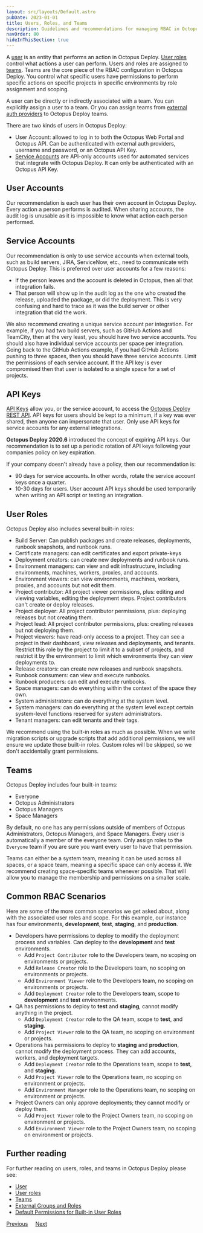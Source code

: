 ```yaml
---
layout: src/layouts/Default.astro
pubDate: 2023-01-01
title: Users, Roles, and Teams
description: Guidelines and recommendations for managing RBAC in Octopus Deploy.
navOrder: 80
hideInThisSection: true
---
```


A [user](/docs/security/users-and-teams/) is an entity that performs an action in Octopus Deploy.  [User roles](/docs/security/users-and-teams/user-roles/) control what actions a user can perform.  Users and roles are assigned to [teams](/docs/security/users-and-teams/#Managingusersandteams-Creatingteams).  Teams are the core piece of the RBAC configuration in Octopus Deploy.  You control what specific users have permissions to perform specific actions on specific projects in specific environments by role assignment and scoping.

A user can be directly or indirectly associated with a team.  You can explicitly assign a user to a team.  Or you can assign teams from [external auth providers](/docs/security/authentication/) to Octopus Deploy teams.

There are two kinds of users in Octopus Deploy:
- User Account: allowed to log in to both the Octopus Web Portal and Octopus API.  Can be authenticated with external auth providers, username and password, or an Octopus API Key.
- [Service Accounts](/docs/security/users-and-teams/service-accounts/) are API-only accounts used for automated services that integrate with Octopus Deploy.  It can only be authenticated with an Octopus API Key.

## User Accounts

Our recommendation is each user has their own account in Octopus Deploy.  Every action a person performs is audited.  When sharing accounts, the audit log is unusable as it is impossible to know what action each person performed.

## Service Accounts

Our recommendation is only to use service accounts when external tools, such as build servers, JIRA, ServiceNow, etc., need to communicate with Octopus Deploy.  This is preferred over user accounts for a few reasons:

- If the person leaves and the account is deleted in Octopus, then all that integration fails.
- That person will show up in the audit log as the one who created the release, uploaded the package, or did the deployment.  This is very confusing and hard to trace as it was the build server or other integration that did the work.

We also recommend creating a unique service account per integration.  For example, if you had two build servers, such as GitHub Actions and TeamCity, then at the very least, you should have two service accounts.  You should also have individual service accounts per space per integration.  Going back to the GitHub Actions example, if you had GitHub Actions pushing to three spaces, then you should have three service accounts.  Limit the permissions of each service account. If the API key is ever compromised then that user is isolated to a single space for a set of projects.

## API Keys

[API Keys](/docs/octopus-rest-api/how-to-create-an-api-key/) allow you, or the service account, to access the [Octopus Deploy REST API](/docs/octopus-rest-api/).  API keys for users should be kept to a minimum, if a key was ever shared, then anyone can impersonate that user.  Only use API keys for service accounts for any external integrations.  

**Octopus Deploy 2020.6** introduced the concept of expiring API keys.  Our recommendation is to set up a periodic rotation of API keys following your companies policy on key expiration.  

If your company doesn't already have a policy, then our recommendation is:
- 90 days for service accounts.  In other words, rotate the service account keys once a quarter.
- 10-30 days for users.  User account API keys should be used temporarily when writing an API script or testing an integration.  

## User Roles

Octopus Deploy also includes several built-in roles:
- Build Server: Can publish packages and create releases, deployments, runbook snapshots, and runbook runs.
- Certificate managers: can edit certificates and export private-keys
- Deployment creators: can create new deployments and runbook runs.
- Environment managers: can view and edit infrastructure, including environments, machines, workers, proxies, and accounts.
- Environment viewers: can view environments, machines, workers, proxies, and accounts but not edit them.
- Project contributor: All project viewer permissions, plus: editing and viewing variables, editing the deployment steps. Project contributors can't create or deploy releases.
- Project deployer: All project contributor permissions, plus: deploying releases but not creating them.
- Project lead: All project contributor permissions, plus: creating releases but not deploying them.
- Project viewers: have read-only access to a project. They can see a project in their dashboard, view releases and deployments, and tenants. Restrict this role by the project to limit it to a subset of projects, and restrict it by the environment to limit which environments they can view deployments to.
- Release creators: can create new releases and runbook snapshots.
- Runbook consumers: can view and execute runbooks.
- Runbook producers: can edit and execute runbooks.
- Space managers: can do everything within the context of the space they own.
- System administrators: can do everything at the system level.
- System managers: can do everything at the system level except certain system-level functions reserved for system administrators.
- Tenant managers: can edit tenants and their tags.

We recommend using the built-in roles as much as possible.  When we write migration scripts or upgrade scripts that add additional permissions, we will ensure we update those built-in roles.  Custom roles will be skipped, so we don't accidentally grant permissions.

## Teams

Octopus Deploy includes four built-in teams:
- Everyone
- Octopus Administrators
- Octopus Managers
- Space Managers

By default, no one has any permissions outside of members of Octopus Administrators, Octopus Managers, and Space Managers.  Every user is automatically a member of the everyone team.  Only assign roles to the `Everyone` team if you are sure you want every user to have that permission.

Teams can either be a system team, meaning it can be used across all spaces, or a space team, meaning a specific space can only access it.  We recommend creating space-specific teams whenever possible.  That will allow you to manage the membership and permissions on a smaller scale.  

## Common RBAC Scenarios

Here are some of the more common scenarios we get asked about, along with the associated user roles and scope.  For this example, our instance has four environments, **development**, **test**, **staging**, and **production**.  

- Developers have permissions to deploy to modify the deployment process and variables.  Can deploy to the **development** and **test** environments.
    - Add `Project Contributor` role to the Developers team, no scoping on environments or projects.
    - Add `Release Creator` role to the Developers team, no scoping on environments or projects.
    - Add `Environment Viewer` role to the Developers team, no scoping on environments or projects.
    - Add `Deployment Creator` role to the Developers team, scope to **development** and **test** environments.
- QA has permissions to deploy to **test** and **staging**, cannot modify anything in the project.
    - Add `Deployment Creator` role to the QA team, scope to **test**, and **staging**.
    - Add `Project Viewer` role to the QA team, no scoping on environment or projects.
- Operations has permissions to deploy to **staging** and **production**, cannot modify the deployment process.  They can add accounts, workers, and deployment targets.
    - Add `Deployment Creator` role to the Operations team, scope to **test**, and **staging**.
    - Add `Project Viewer` role to the Operations team, no scoping on environment or projects.
    - Add `Environment Manager` role to the Operations team, no scoping on environment or projects.
- Project Owners can only approve deployments; they cannot modify or deploy them.
    - Add `Project Viewer` role to the Project Owners team, no scoping on environment or projects.
    - Add `Environment Viewer` role to the Project Owners team, no scoping on environment or projects.

## Further reading

For further reading on users, roles, and teams in Octopus Deploy please see:

- [User](/docs/security/users-and-teams/)
- [User roles](/docs/security/users-and-teams/user-roles/)
- [Teams](/docs/security/users-and-teams/#Managingusersandteams-Creatingteams)
- [External Groups and Roles](/docs/security/users-and-teams/external-groups-and-roles/)
- [Default Permissions for Built-in User Roles](/docs/security/users-and-teams/default-permissions/)

<span><a class="btn btn-secondary" href="/docs/getting-started/best-practices/step-templates-and-script-modules">Previous</a></span>&nbsp;&nbsp;&nbsp;&nbsp;&nbsp;<span><a class="btn btn-success" href="/docs/getting-started/best-practices/deployment-and-runbook-processes">Next</a></span>

